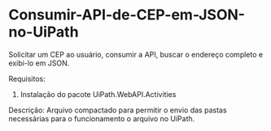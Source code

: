 # Consumir-API-de-CEP-em-JSON-no-UiPath
Solicitar um CEP ao usuário, consumir a API, buscar o endereço completo e exibi-lo em JSON.

Requisitos:
  1. Instalação do pacote UiPath.WebAPI.Activities

Descrição:
  Arquivo compactado para permitir o envio das pastas necessárias para o funcionamento o arquivo no UiPath.


